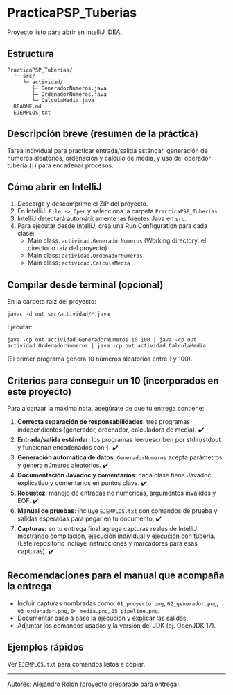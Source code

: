 # PracticaPSP_Tuberias

Proyecto listo para abrir en IntelliJ IDEA.

## Estructura
```
PracticaPSP_Tuberias/
  └─ src/
     └─ actividad/
        ├─ GeneradorNumeros.java
        ├─ OrdenadorNumeros.java
        └─ CalculaMedia.java
  README.md
  EJEMPLOS.txt
```

## Descripción breve (resumen de la práctica)
Tarea individual para practicar entrada/salida estándar, generación de números aleatorios,
ordenación y cálculo de media, y uso del operador tubería (`|`) para encadenar procesos.

## Cómo abrir en IntelliJ
1. Descarga y descomprime el ZIP del proyecto.
2. En IntelliJ: `File -> Open` y selecciona la carpeta `PracticaPSP_Tuberias`.
3. IntelliJ detectará automáticamente las fuentes Java en `src`.
4. Para ejecutar desde IntelliJ, crea una Run Configuration para cada clase:
   - Main class: `actividad.GeneradorNumeros` (Working directory: el directorio raíz del proyecto)
   - Main class: `actividad.OrdenadorNumeros`
   - Main class: `actividad.CalculaMedia`

## Compilar desde terminal (opcional)
En la carpeta raíz del proyecto:
```
javac -d out src/actividad/*.java
```

Ejecutar:
```
java -cp out actividad.GeneradorNumeros 10 100 | java -cp out actividad.OrdenadorNumeros | java -cp out actividad.CalculaMedia
```
(El primer programa genera 10 números aleatorios entre 1 y 100).

## Criterios para conseguir un 10 (incorporados en este proyecto)
Para alcanzar la máxima nota, asegúrate de que tu entrega contiene:

1. **Correcta separación de responsabilidades**: tres programas independientes (generador, ordenador, calculadora de media). ✔️
2. **Entrada/salida estándar**: los programas leen/escriben por stdin/stdout y funcionan encadenados con `|`. ✔️
3. **Generación automática de datos**: `GeneradorNumeros` acepta parámetros y genera números aleatorios. ✔️
4. **Documentación Javadoc y comentarios**: cada clase tiene Javadoc explicativo y comentarios en puntos clave. ✔️
5. **Robustez**: manejo de entradas no numéricas, argumentos inválidos y EOF. ✔️
6. **Manual de pruebas**: incluye `EJEMPLOS.txt` con comandos de prueba y salidas esperadas para pegar en tu documento. ✔️
7. **Capturas**: en tu entrega final agrega capturas reales de IntelliJ mostrando compilación, ejecución individual y ejecución con tubería. (Este repositorio incluye instrucciones y marcadores para esas capturas). ✔️

## Recomendaciones para el manual que acompaña la entrega
- Incluir capturas nombradas como: `01_proyecto.png`, `02_generador.png`, `03_ordenador.png`, `04_media.png`, `05_pipeline.png`.
- Documentar paso a paso la ejecución y explicar las salidas.
- Adjuntar los comandos usados y la versión del JDK (ej. OpenJDK 17).

## Ejemplos rápidos
Ver `EJEMPLOS.txt` para comandos listos a copiar.

---
Autores: Alejandro Rolón (proyecto preparado para entrega).
